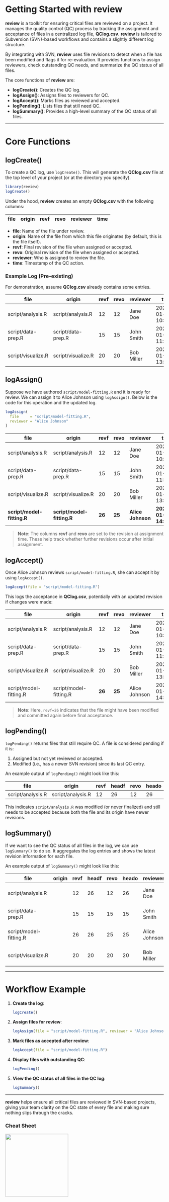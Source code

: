 # Getting Started with review

**review** is a toolkit for ensuring critical files are reviewed on a project. It manages the quality control (QC) process by tracking the assignment and acceptance of files in a centralized log file, **QClog.csv**. **review** is tailored to Subversion (SVN)-based workflows and contains a slightly different log structure.

By integrating with SVN, **review** uses file revisions to detect when a file has been modified and flags it for re-evaluation. It provides functions to assign reviewers, check outstanding QC needs, and summarize the QC status of all files.

The core functions of **review** are:

- **logCreate()**: Creates the QC log.  
- **logAssign()**: Assigns files to reviewers for QC.  
- **logAccept()**: Marks files as reviewed and accepted.  
- **logPending()**: Lists files that still need QC.  
- **logSummary()**: Provides a high-level summary of the QC status of all files.

---

# Core Functions

## logCreate()

To create a QC log, use `logCreate()`. This will generate the **QClog.csv** file at the top level of your project (or at the directory you specify).

```r
library(review)
logCreate()
```

Under the hood, **review** creates an empty **QClog.csv** with the following columns:

| file     | origin   | revf | revo | reviewer | time |
|----------|---------|------|------|----------|------|

- **file**: Name of the file under review.
- **origin**: Name of the file from which this file originates (by default, this is the file itself).
- **revf**: Final revision of the file when assigned or accepted.
- **revo**: Original revision of the file when assigned or accepted.
- **reviewer**: Who is assigned to review the file. 
- **time**: Timestamp of the QC action.

### Example Log (Pre-existing)

For demonstration, assume **QClog.csv** already contains some entries.

| file                      | origin                    | revf | revo | reviewer   | time                |
|---------------------------|---------------------------|------|------|------------|---------------------|
| script/analysis.R         | script/analysis.R         | 12   | 12   | Jane Doe   | 2025-01-06 10:00:00 |
| script/data-prep.R        | script/data-prep.R        | 15   | 15   | John Smith | 2025-01-06 11:30:00 |
| script/visualize.R        | script/visualize.R        | 20   | 20   | Bob Miller | 2025-01-06 13:00:00 |

## logAssign()

Suppose we have authored `script/model-fitting.R` and it is ready for review. We can assign it to Alice Johnson using `logAssign()`. Below is the code for this operation and the updated log.

```r
logAssign(
  file     = "script/model-fitting.R",
  reviewer = "Alice Johnson"
)
```

| file                      | origin                    | revf | revo | reviewer       | time                |
|---------------------------|---------------------------|------|------|----------------|---------------------|
| script/analysis.R         | script/analysis.R         | 12   | 12   | Jane Doe       | 2025-01-06 10:00:00 |
| script/data-prep.R        | script/data-prep.R        | 15   | 15   | John Smith     | 2025-01-06 11:30:00 |
| script/visualize.R        | script/visualize.R        | 20   | 20   | Bob Miller     | 2025-01-06 13:00:00 |
| **script/model-fitting.R** | **script/model-fitting.R** | **26** | **25** | **Alice Johnson** | **2025-01-06 14:00:00** |

> **Note**: The columns **revf** and **revo** are set to the revision at assignment time. These help track whether further revisions occur after initial assignment.

## logAccept()

Once Alice Johnson reviews `script/model-fitting.R`, she can accept it by using `logAccept()`.

```r
logAccept(file = "script/model-fitting.R")
```

This logs the acceptance in **QClog.csv**, potentially with an updated revision if changes were made:

| file                      | origin                    | revf | revo | reviewer       | time                |
|---------------------------|---------------------------|------|------|----------------|---------------------|
| script/analysis.R         | script/analysis.R         | 12   | 12   | Jane Doe       | 2025-01-06 10:00:00 |
| script/data-prep.R        | script/data-prep.R        | 15   | 15   | John Smith     | 2025-01-06 11:30:00 |
| script/visualize.R        | script/visualize.R        | 20   | 20   | Bob Miller     | 2025-01-06 13:00:00 |
| script/model-fitting.R    | script/model-fitting.R    | **26** | **25** | Alice Johnson  | 2025-01-06 14:00:00 |

> **Note**: Here, `revf=26` indicates that the file might have been modified and committed again before final acceptance.

## logPending()

`logPending()` returns files that still require QC. A file is considered pending if it is:

1. Assigned but not yet reviewed or accepted.  
2. Modified (i.e., has a newer SVN revision) since its last QC entry.

An example output of `logPending()` might look like this:

| file               | origin            | revf | headf | revo | heado |
|--------------------|-------------------|------|-------|------|-------|
| script/analysis.R  | script/analysis.R | 12   | 26    | 12   | 26    |

This indicates `script/analysis.R` was modified (or never finalized) and still needs to be accepted because both the file and its origin have newer revisions.

## logSummary()

If we want to see the QC status of all files in the log, we can use `logSummary()` to do so. It aggregates the log entries and shows the latest revision information for each file.

An example output of `logSummary()` might look like this:

| file                   | origin                    | revf | headf | revo | heado | reviewer       | time                |
|------------------------|---------------------------|------|-------|------|-------|----------------|---------------------|
| script/analysis.R      |                           | 12   | 26    | 12   | 26    | Jane Doe       | 2025-01-06 10:00:00 |
| script/data-prep.R     |                           | 15   | 15    | 15   | 15    | John Smith     | 2025-01-06 11:30:00 |
| script/model-fitting.R |                           | 26   | 26    | 25   | 25    | Alice Johnson  | 2025-01-06 14:00:00 |
| script/visualize.R     |                           | 20   | 20    | 20   | 20    | Bob Miller     | 2025-01-06 13:00:00 |

---

# Workflow Example

1. **Create the log**:

    ```r
    logCreate()
    ```

2. **Assign files for review**:

    ```r
    logAssign(file = "script/model-fitting.R", reviewer = "Alice Johnson")
    ```

3. **Mark files as accepted after review**:

    ```r
    logAccept(file = "script/model-fitting.R")
    ```

4. **Display files with outstanding QC**:

    ```r
    logPending()
    ```

5. **View the QC status of all files in the QC log**:

    ```r
    logSummary()
    ```

---


**review** helps ensure all critical files are reviewed in SVN-based projects, giving your team clarity on the QC state of every file and making sure nothing slips through the cracks.

### Cheat Sheet

<a href="https://metrumresearchgroup.github.io/cheatsheets/review_cheat_sheet.pdf"><img src="https://metrumresearchgroup.github.io/cheatsheets/thumbnails/review_cheat_sheet_thumbnail.png" width="200" height="200"/></a>

